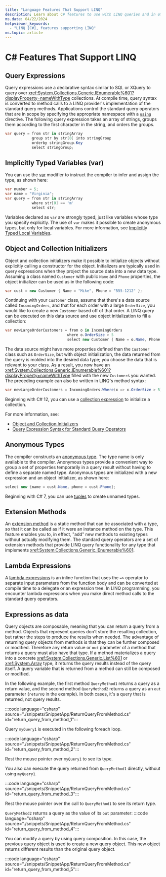 ```yaml
---
title: "Language Features That Support LINQ"
description: Learn about C# features to use with LINQ queries and in other contexts.
ms.date: 04/22/2024
helpviewer_keywords:
  - "LINQ [C#], features supporting LINQ"
ms.topic: article
---
```

# C# Features That Support LINQ

## Query Expressions

Query expressions use a declarative syntax similar to SQL or XQuery to query over <xref:System.Collections.Generic.IEnumerable%601?displayProperty=nameWithType> collections. At compile time, query syntax is converted to method calls to a LINQ provider's implementation of the standard query methods. Applications control the standard query operators that are in scope by specifying the appropriate namespace with a [`using`](../../language-reference/keywords/using-directive.md) directive. The following query expression takes an array of strings, groups them according to the first character in the string, and orders the groups.

```csharp
var query = from str in stringArray
            group str by str[0] into stringGroup
            orderby stringGroup.Key
            select stringGroup;
```

## Implicitly Typed Variables (var)

You can use the [var](../../language-reference/statements/declarations.md#implicitly-typed-local-variables) modifier to instruct the compiler to infer and assign the type, as shown here:

```csharp
var number = 5;
var name = "Virginia";
var query = from str in stringArray
            where str[0] == 'm'
            select str;
```

Variables declared as `var` are strongly typed, just like variables whose type you specify explicitly. The use of `var` makes it possible to create anonymous types, but only for local variables. For more information, see [Implicitly Typed Local Variables](../../programming-guide/classes-and-structs/implicitly-typed-local-variables.md).

## Object and Collection Initializers

Object and collection initializers make it possible to initialize objects without explicitly calling a constructor for the object. Initializers are typically used in query expressions when they project the source data into a new data type. Assuming a class named `Customer` with public `Name` and `Phone` properties, the object initializer can be used as in the following code:

```csharp
var cust = new Customer { Name = "Mike", Phone = "555-1212" };
```

Continuing with your `Customer` class, assume that there's a data source called `IncomingOrders`, and that for each order with a large `OrderSize`, you would like to create a new `Customer` based off of that order. A LINQ query can be executed on this data source and use object initialization to fill a collection:

```csharp
var newLargeOrderCustomers = from o in IncomingOrders
                            where o.OrderSize > 5
                            select new Customer { Name = o.Name, Phone = o.Phone };
```

The data source might have more properties defined than the `Customer` class such as `OrderSize`, but with object initialization, the data returned from the query is molded into the desired data type; you choose the data that is relevant to your class. As a result, you now have an <xref:System.Collections.Generic.IEnumerable%601?displayProperty=nameWithType> filled with the new `Customer`s you wanted. The preceding example can also be written in LINQ's method syntax:

```csharp
var newLargeOrderCustomers = IncomingOrders.Where(x => x.OrderSize > 5).Select(y => new Customer { Name = y.Name, Phone = y.Phone });
```

Beginning with C# 12, you can use a [collection expression](../../language-reference/operators/collection-expressions.md) to initialize a collection.

For more information, see:

- [Object and Collection Initializers](../../programming-guide/classes-and-structs/object-and-collection-initializers.md)
- [Query Expression Syntax for Standard Query Operators](../standard-query-operators/index.md)

## Anonymous Types

The compiler constructs an [anonymous type](../../fundamentals/types/anonymous-types.md). The type name is only available to the compiler. Anonymous types provide a convenient way to group a set of properties temporarily in a query result without having to define a separate named type. Anonymous types are initialized with a new expression and an object initializer, as shown here:

```csharp
select new {name = cust.Name, phone = cust.Phone};
```

Beginning with C# 7, you can use [tuples](../../language-reference/builtin-types/value-tuples.md) to create unnamed types.

## Extension Methods

An [extension method](../../programming-guide/classes-and-structs/extension-methods.md) is a static method that can be associated with a type, so that it can be called as if it were an instance method on the type. This feature enables you to, in effect, "add" new methods to existing types without actually modifying them. The standard query operators are a set of extension methods that provide LINQ query functionality for any type that implements <xref:System.Collections.Generic.IEnumerable%601>.

## Lambda Expressions

A [lambda expressions](../../language-reference/operators/lambda-expressions.md) is an inline function that uses the `=>` operator to separate input parameters from the function body and can be converted at compile time to a delegate or an expression tree. In LINQ programming, you encounter lambda expressions when you make direct method calls to the standard query operators.

## Expressions as data

Query objects are composable, meaning that you can return a query from a method. Objects that represent queries don't store the resulting collection, but rather the steps to produce the results when needed. The advantage of returning query objects from methods is that they can be further composed or modified. Therefore any return value or `out` parameter of a method that returns a query must also have that type. If a method materializes a query into a concrete <xref:System.Collections.Generic.List%601> or <xref:System.Array> type, it returns the query results instead of the query itself. A query variable that is returned from a method can still be composed or modified.  
  
In the following example, the first method `QueryMethod1` returns a query as a return value, and the second method `QueryMethod2` returns a query as an `out` parameter (`returnQ` in the example). In both cases, it's a query that is returned, not query results.

:::code language="csharp" source="./snippets/SnippetApp/ReturnQueryFromMethod.cs" id="return_query_from_method_1":::

Query `myQuery1` is executed in the following foreach loop.

:::code language="csharp" source="./snippets/SnippetApp/ReturnQueryFromMethod.cs" id="return_query_from_method_2":::

Rest the mouse pointer over `myQuery1` to see its type.

You also can execute the query returned from `QueryMethod1` directly, without using `myQuery1`.

:::code language="csharp" source="./snippets/SnippetApp/ReturnQueryFromMethod.cs" id="return_query_from_method_3":::

Rest the mouse pointer over the call to `QueryMethod1` to see its return type.

`QueryMethod2` returns a query as the value of its `out` parameter:
:::code language="csharp" source="./snippets/SnippetApp/ReturnQueryFromMethod.cs" id="return_query_from_method_4":::

You can modify a query by using query composition. In this case, the previous query object is used to create a new query object. This new object returns different results than the original query object.

:::code language="csharp" source="./snippets/SnippetApp/ReturnQueryFromMethod.cs" id="return_query_from_method_5":::
